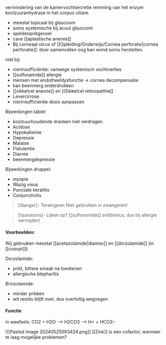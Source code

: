 vermindering van de kamervochtsecretie 
remming van het enzym koolzuuranhydrase in het corpus ciliare. 
- meestal topicaal bij glaucoom
- soms systemische bij acuut glaucoom
- speldenprikgevoel 
- cave [[aplastische anemie]] 
- Bij corneaal ulcus of [[Opleiding/Onderwijs/Cornea perforatie|cornea perforatie]]: door samenvallen oog kan wond soms herstellen. 

niet bij:
- nierinsufficiëntie: vanwege systemisch vochtverlies
- [[sulfonamide]] allergie
- mensen met endotheeldysfunctie -> cornea decompensatie
- kan beenmerg onderdrukken
- [[sikkelcel anemie]] en [[Sikkelcel retinopathie]]
- Levercirrose
- nierinsufficientie dosis aanpassen

Bijwerkingen tablet 
- koolzuurhoudende dranken niet verdragen
- Acidose
- Hypokaliemie
- Depressie
- Malaise
- Flatulentie
- Diarree 
- beenmergdepressie

Bijwerkingen druppel:
- myopie
- Wazig visus
- Punctate keratitis
- Conjunctivitis 

> [!danger]- Teratogeen
> Niet gebruiken in zwangeren!

> [!questions]- Lijken op?
> [[sulfonamide]] antibiotica, dus bij allergie vermijden!

#### Voorbeelden:
Wij gebruiken meestal [[acetazolamide|diamox]] en [[dorzolamide]] (in [[cosopt]])

Dorzolamide:
- prikt, bittere smaak na toedienen
- allergische blepharitis

Brinzolamide:
- minder prikken
- wit residu blijft over, dus overtollig wegvegen
#### Functie
in weefsels:
CO2 + H2O ⟶ H2CO3 ⟶ H+ + HCO3−

![[Pasted image 20240525093424.png]]
[[Zink]] is een cofactor, wanneer te laag mogelijke problemen?